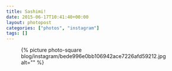 ```yaml
---
title: Sashimi!
date: 2015-06-17T10:41:40+00:00
layout: photopost
categories: ["photos", "instagram"]
tags: []
---
```


<figure class="photo photo--square">
  {% picture photo-square blog/instagram/bede996e0bb106942ace7226afd59212.jpg alt="" %}
</figure>


